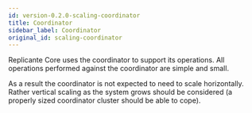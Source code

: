 ```yaml
---
id: version-0.2.0-scaling-coordinator
title: Coordinator
sidebar_label: Coordinator
original_id: scaling-coordinator
---
```


Replicante Core uses the coordinator to support its operations.
All operations performed against the coordinator are simple and small.

As a result the coordinator is not expected to need to scale horizontally.
Rather vertical scaling as the system grows should be considered
(a properly sized coordinator cluster should be able to cope).
